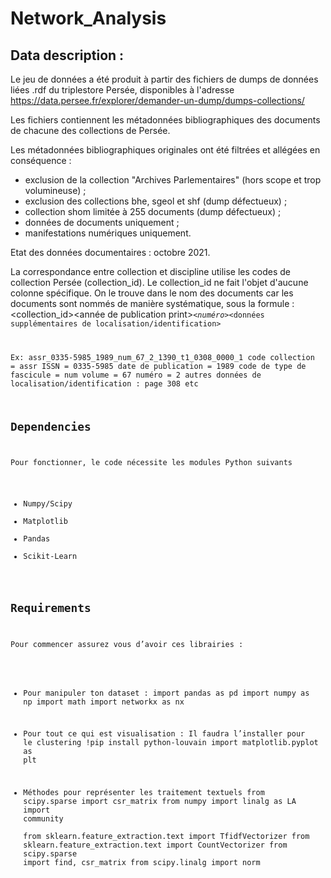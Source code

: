 # Network_Analysis

##  Data description : 


Le jeu de données a été produit à partir des fichiers de dumps de données liées .rdf du triplestore Persée, disponibles à l'adresse https://data.persee.fr/explorer/demander-un-dump/dumps-collections/


Les fichiers contiennent les métadonnées bibliographiques des documents de chacune des collections de Persée.


Les métadonnées bibliographiques originales ont été filtrées et allégées en conséquence :
- exclusion de la collection "Archives Parlementaires" (hors scope et trop volumineuse) ;
- exclusion des collections bhe, sgeol et shf (dump défectueux) ;
- collection shom limitée à 255 documents (dump défectueux) ;
- données de documents uniquement ;
- manifestations numériques uniquement.


Etat des données documentaires : octobre 2021.


La correspondance entre collection et discipline utilise les codes de collection Persée (collection_id).
Le collection_id ne fait l'objet d'aucune colonne spécifique.
On le trouve dans le nom des documents car les documents sont nommés de manière systématique, sous la formule :
<collection_id>_<ISSN>_<année de publication print>_<code de type de fascicule>_<volume>_<numéro>_<données supplémentaires de localisation/identification>


Ex: assr_0335-5985_1989_num_67_2_1390_t1_0308_0000_1
code collection = assr
ISSN = 0335-5985
date de publication = 1989
code de type de fascicule = num
volume = 67
numéro = 2
autres données de localisation/identification : page 308 etc




## Dependencies
Pour fonctionner, le code nécessite les modules Python suivants


* Numpy/Scipy
* Matplotlib
* Pandas
* Scikit-Learn 


## Requirements
Pour commencer assurez vous d’avoir ces librairies : 

* Pour manipuler ton dataset : 
import pandas as pd
import numpy as np
import math
import networkx as nx

* Pour tout ce qui est visualisation : 
Il faudra l’installer pour le clustering 
!pip install python-louvain
import matplotlib.pyplot as plt


* Méthodes pour représenter les traitement textuels
from scipy.sparse import csr_matrix
from numpy import linalg as LA
import community  
from sklearn.feature_extraction.text import TfidfVectorizer
from sklearn.feature_extraction.text import CountVectorizer
from scipy.sparse import find, csr_matrix
from scipy.linalg import norm
